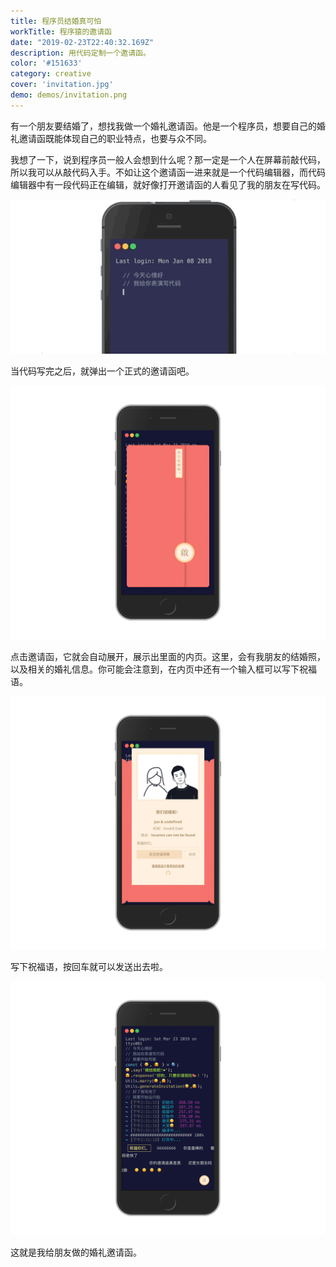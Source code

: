 ```yaml
---
title: 程序员结婚真可怕
workTitle: 程序猿的邀请函
date: "2019-02-23T22:40:32.169Z"
description: 用代码定制一个邀请函。
color: '#151633'
category: creative
cover: 'invitation.jpg'
demo: demos/invitation.png
---
```


有一个朋友要结婚了，想找我做一个婚礼邀请函。他是一个程序员，想要自己的婚礼邀请函既能体现自己的职业特点，也要与众不同。

我想了一下，说到程序员一般人会想到什么呢？那一定是一个人在屏幕前敲代码，所以我可以从敲代码入手。不如让这个邀请函一进来就是一个代码编辑器，而代码编辑器中有一段代码正在编辑，就好像打开邀请函的人看见了我的朋友在写代码。

![](./start.gif)

当代码写完之后，就弹出一个正式的邀请函吧。

![](./invite.jpg)

点击邀请函，它就会自动展开，展示出里面的内页。这里，会有我朋友的结婚照，以及相关的婚礼信息。你可能会注意到，在内页中还有一个输入框可以写下祝福语。

![](./wish.jpg)

写下祝福语，按回车就可以发送出去啦。

![](./barrage.jpg)

这就是我给朋友做的婚礼邀请函。
